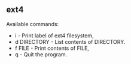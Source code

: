 ## ext4

Available commands:
* i - Print label of ext4 filesystem,
* d DIRECTORY - List contents of DIRECTORY.
* f FILE - Print contents of FILE,
* q - Quit the program.
